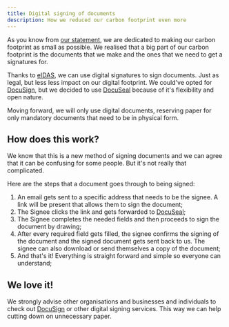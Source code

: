 ```yaml
---
title: Digital signing of documents
description: How we reduced our carbon footprint even more
---
```


As you know from [our statement](/info/sustainability), we are dedicated to making
our carbon footprint as small as possible. We realised that a big part of our carbon footprint is the documents that we make
and the ones that we need to get a signatures for.

Thanks to [eIDAS](https://digital-strategy.ec.europa.eu/en/policies/eidas-regulation), we can 
use digital signatures to sign documents. Just as legal, but less
less impact on our digital footprint. We could've opted for [DocuSign](https://docusign.com),
but we decided to use [DocuSeal](https://docuseal.eu) because of it's flexibility and open nature.

Moving forward, we will only use digital documents, reserving paper for only mandatory documents that
need to be in physical form.

## How does this work?

We know that this is a new method of signing documents and we can agree that it can be confusing
for some people. But it's not really that complicated.

Here are the steps that a document goes through to being signed:
1. An email gets sent to a specific address that needs to be the signee. A link
will be present that allows them to sign the document;
2. The Signee clicks the link and gets forwarded to [DocuSeal](https://docuseal.eu);
3. The Signee completes the needed fields and then proceeds to sign the document by drawing;
4. After every required field gets filled, the signee confirms the signing of the document and
the signed document gets sent back to us. The signee can also download or send themselves a copy
of the document;
5. And that's it! Everything is straight forward and simple so everyone can understand;

## We love it!

We strongly advise other organisations and businesses and individuals to check out [DocuSign](https://docusign.com) 
or other digital signing services. This way we can help cutting down on unnecessary paper.
